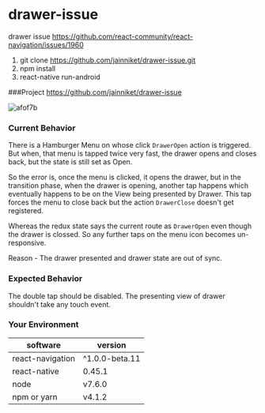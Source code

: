 # drawer-issue
drawer issue https://github.com/react-community/react-navigation/issues/1960

1. git clone https://github.com/jainniket/drawer-issue.git
2. npm install
3. react-native run-android

###Project
https://github.com/jainniket/drawer-issue

![afof7b](https://user-images.githubusercontent.com/10733088/27467163-998f9c88-57fd-11e7-819f-edb47a453911.gif)

### Current Behavior
There is a Hamburger Menu on whose click `DrawerOpen` action is triggered. 
But when, that menu is tapped twice very fast, the drawer opens and closes back, but the state is still set as Open.

So the error is, once the menu is clicked, it opens the drawer, but in the transition phase, when the drawer is opening, another tap happens which eventually happens to be on the View being presented by Drawer. This tap forces the menu to close back but the action `DrawerClose` doesn't get registered.

Whereas the redux state says the current route as `DrawerOpen` even though the drawer is clossed. So any further taps on the menu icon becomes un-responsive. 

Reason - The drawer presented and drawer state are out of sync.

### Expected Behavior
The double tap should be disabled.
The presenting view of drawer shouldn't take any touch event.

### Your Environment
<!--- Include as many relevant details about the environment you experienced the bug in -->

| software         | version
| ---------------- | -------
| react-navigation |  ^1.0.0-beta.11
| react-native     |  0.45.1
| node             | v7.6.0
| npm or yarn      | v4.1.2
